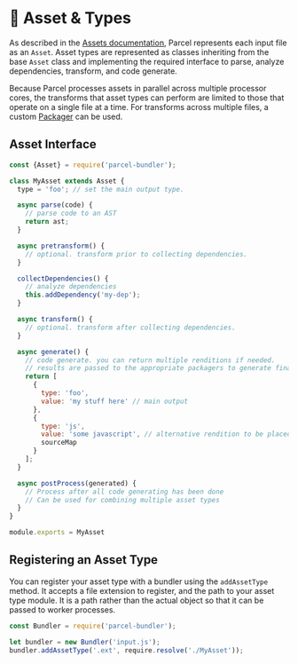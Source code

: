 # 📝 Asset & Types

As described in the [Assets documentation](assets_transforms.html), Parcel represents each input file as an `Asset`. Asset types are represented as classes inheriting from the base `Asset` class and implementing the required interface to parse, analyze dependencies, transform, and code generate.

Because Parcel processes assets in parallel across multiple processor cores, the transforms that asset types can perform are limited to those that operate on a single file at a time. For transforms across multiple files, a custom [Packager](packagers.html) can be used.

## Asset Interface

```javascript
const {Asset} = require('parcel-bundler');

class MyAsset extends Asset {
  type = 'foo'; // set the main output type.

  async parse(code) {
    // parse code to an AST
    return ast;
  }

  async pretransform() {
    // optional. transform prior to collecting dependencies.
  }

  collectDependencies() {
    // analyze dependencies
    this.addDependency('my-dep');
  }

  async transform() {
    // optional. transform after collecting dependencies.
  }

  async generate() {
    // code generate. you can return multiple renditions if needed.
    // results are passed to the appropriate packagers to generate final bundles.
    return [
      {
        type: 'foo',
        value: 'my stuff here' // main output
      },
      {
        type: 'js',
        value: 'some javascript', // alternative rendition to be placed in JS bundle if needed
        sourceMap
      }
    ];
  }

  async postProcess(generated) {
    // Process after all code generating has been done
    // Can be used for combining multiple asset types
  }
}

module.exports = MyAsset
```

## Registering an Asset Type

You can register your asset type with a bundler using the `addAssetType` method. It accepts a file extension to register, and the path to your asset type module. It is a path rather than the actual object so that it can be passed to worker processes.

```javascript
const Bundler = require('parcel-bundler');

let bundler = new Bundler('input.js');
bundler.addAssetType('.ext', require.resolve('./MyAsset'));
```
